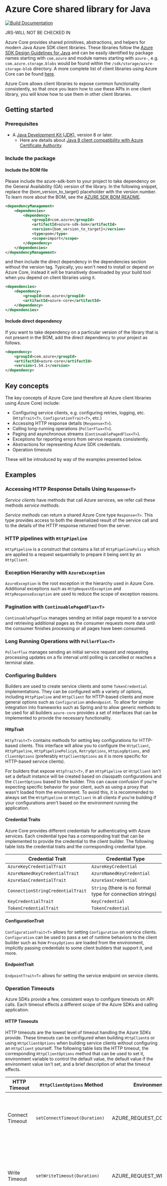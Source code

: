 # Azure Core shared library for Java

[![Build Documentation](https://img.shields.io/badge/documentation-published-blue.svg)](https://azure.github.io/azure-sdk-for-java)

JRS-WILL NOT BE CHECKED IN

Azure Core provides shared primitives, abstractions, and helpers for modern Java Azure SDK client libraries.
These libraries follow
the [Azure SDK Design Guidelines for Java](https://azure.github.io/azure-sdk/java_introduction.html)
and can be easily identified by package names starting with `com.azure` and module names starting with `azure-`,
e.g. `com.azure.storage.blobs` would be found within the `/sdk/storage/azure-storage-blob` directory. A more complete
list of client libraries using Azure Core can be
found [here](https://azure.github.io/azure-sdk/releases/latest/#java-packages).

Azure Core allows client libraries to expose common functionality consistently, so that once you learn how to use these
APIs in one client library, you will know how to use them in other client libraries.

## Getting started

### Prerequisites

- A [Java Development Kit (JDK)][jdk_link], version 8 or later.
  - Here are details about [Java 8 client compatibility with Azure Certificate Authority][java8_client_compatibility].

### Include the package

#### Include the BOM file

Please include the azure-sdk-bom to your project to take dependency on the General Availability (GA) version of the
library. In the following snippet, replace the {bom_version_to_target} placeholder with the version number.
To learn more about the BOM, see
the [AZURE SDK BOM README](https://github.com/Azure/azure-sdk-for-java/blob/main/sdk/boms/azure-sdk-bom/README.md).

```xml
<dependencyManagement>
    <dependencies>
        <dependency>
            <groupId>com.azure</groupId>
            <artifactId>azure-sdk-bom</artifactId>
            <version>{bom_version_to_target}</version>
            <type>pom</type>
            <scope>import</scope>
        </dependency>
    </dependencies>
</dependencyManagement>
```

and then include the direct dependency in the dependencies section without the version tag. Typically, you won't need to
install or depend on Azure Core, instead it will be transitively downloaded by your build
tool when you depend on client libraries using it.

```xml
<dependencies>
    <dependency>
        <groupId>com.azure</groupId>
        <artifactId>azure-core</artifactId>
    </dependency>
</dependencies>
```

#### Include direct dependency

If you want to take dependency on a particular version of the library that is not present in the BOM,
add the direct dependency to your project as follows.

[//]: # ({x-version-update-start;com.azure:azure-core;current})
```xml
<dependency>
    <groupId>com.azure</groupId>
    <artifactId>azure-core</artifactId>
    <version>1.54.1</version>
</dependency>
```
[//]: # ({x-version-update-end})

## Key concepts

The key concepts of Azure Core (and therefore all Azure client libraries using Azure Core) include:

- Configuring service clients, e.g. configuring retries, logging, etc. (`HttpTrait<T>`, `ConfigurationTrait<T>`, etc.)
- Accessing HTTP response details (`Response<T>`).
- Calling long-running operations (`PollerFlux<T>`).
- Paging and asynchronous streams (`ContinuablePagedFlux<T>`).
- Exceptions for reporting errors from service requests consistently.
- Abstractions for representing Azure SDK credentials.
- Operation timeouts

These will be introduced by way of the examples presented below.

## Examples

### Accessing HTTP Response Details Using `Response<T>`

_Service clients_ have methods that call Azure services, we refer call these methods _service methods_.

_Service methods_ can return a shared Azure Core type `Response<T>`. This type provides access to both the
deserialized result of the service call and to the details of the HTTP response returned from the server.

### HTTP pipelines with `HttpPipeline`

`HttpPipeline` is a construct that contains a list of `HttpPipelinePolicy` which are applied to a request
sequentially to prepare it being sent by an `HttpClient`.

### Exception Hierarchy with `AzureException`

`AzureException` is the root exception in the hierarchy used in Azure Core. Additional exceptions such as
`HttpRequestException` and `HttpResponseException` are used to reduce the scope of exception reasons.

### Pagination with `ContinuablePagedFlux<T>`

`ContinuablePageFlux` manages sending an initial page request to a service and retrieving additional pages as the
consumer requests more data until the consumer finishes processing or all pages have been consumed.

### Long Running Operations with `PollerFlux<T>`

`PollerFlux` manages sending an initial service request and requesting processing updates on a fix interval until
polling is cancelled or reaches a terminal state.

### Configuring Builders

Builders are used to create service clients and some `TokenCredential` implementations. They can be configured with a
variety of options, including `HttpPipeline` and `HttpClient` for HTTP-based clients and more general options such as
`Configuration` and`endpoint`. To allow for simpler integration into frameworks such as Spring and to allow generic
methods to be used for all builders `azure-core` provides a set of interfaces that can be implemented to provide
the necessary functionality.

#### HttpTrait<T>

`HttpTrait<T>` contains methods for setting key configurations for HTTP-based clients. This interface will allow you to
configure the `HttpClient`, `HttpPipeline`, `HttpPipelinePolicy`s, `RetryOptions`, `HttpLogOptions`, and `ClientOptions`
(preferably `HttpClientOptions` as it is more specific for HTTP-based service clients).

For builders that expose `HttpTrait<T>`, if an `HttpPipeline` or `HttpClient` isn't set a default instance will be
created based on classpath configurations and the `ClientOptions` based to the builder. This can cause confusion if
you're expecting specific behavior for your client, such as using a proxy that wasn't loaded from the environment. To
avoid this, it is recommended to always set the `HttpPipeline` or `HttpClient` in all clients if you're building if your
configurations aren't based on the environment running the application.

#### Credential Traits

Azure Core provides different credentials for authenticating with Azure services. Each credential type has a
corresponding trait that can be implemented to provide the credential to the client builder. The following table
lists the credential traits and the corresponding credential type.

| Credential Trait                  | Credential Type                                           |
|-----------------------------------|-----------------------------------------------------------|
| `AzureKeyCredentialTrait`         | `AzureKeyCredential`                                      |
| `AzureNamedKeyCredentialTrait`    | `AzureNamedKeyCredential`                                 |
| `AzureSasCredentialTrait`         | `AzureSasCredential`                                      |
| `ConnectionStringCredentialTrait` | `String` (there is no formal type for connection strings) |
| `KeyCredentialTrait`              | `KeyCredential`                                           |
| `TokenCredentialTrait`            | `TokenCredential`                                         |

#### ConfigurationTrait<T>

`ConfigurationTrait<T>` allows for setting `Configuration` on service clients. `Configuration` can be used to pass a set
of runtime behaviors to the client builder such as how `ProxyOptions` are loaded from the environment, implicitly
passing credentials to some client builders that support it, and more.

#### EndpointTrait<T>

`EndpointTrait<T>` allows for setting the service endpoint on service clients.

### Operation Timeouts

Azure SDKs provide a few, consistent ways to configure timeouts on API calls. Each timeout effects a different scope
of the Azure SDKs and calling application.

#### HTTP Timeouts

HTTP timeouts are the lowest level of timeout handling the Azure SDKs provide. These timeouts can be configured when
building `HttpClient`s or using `HttpClientOptions` when building service clients without configuring an `HttpClient`
yourself. The following table lists the HTTP timeout, the corresponding `HttpClientOptions` method that can be used to
set it, environment variable to control the default value, the default value if the environment value isn't set, and a
brief description of what the timeout effects.

| HTTP Timeout     | `HttpClientOptions` Method     | Environment Variable           | Default Value | Description                                                                                                       |
|------------------|--------------------------------|--------------------------------|---------------|-------------------------------------------------------------------------------------------------------------------|
| Connect Timeout  | `setConnectTimeout(Duration)`  | AZURE_REQUEST_CONNECT_TIMEOUT  | 10 seconds    | The amount of time for a connection to be established before timing out.                                          |
| Write Timeout    | `setWriteTimeout(Duration)`    | AZURE_REQUEST_WRITE_TIMEOUT    | 60 seconds    | The amount of time between each request data write to the network before timing out.                              |
| Response Timeout | `setResponseTimeout(Duration)` | AZURE_REQUEST_RESPONSE_TIMEOUT | 60 seconds    | The amount of time between finishing sending the request to receiving the first response bytes before timing out. |
| Read Timeout     | `setReadTimeout(Duration)`     | AZURE_REQUEST_READ_TIMEOUT     | 60 seconds    | The amount of time between each response data read from the network before timing out.                            |

Since these timeouts are closest to the network, if they trigger they will be propagated back through the `HttpPipeline`
and generally should be retried by the `RetryPolicy`.

#### HttpPipeline Timeouts

HttpPipeline timeouts are the next level of timeout handling the Azure SDKs provide. These timeouts are configured using
an `HttpPipelinePolicy` and configuring a timeout using either `Mono.timeout` for asynchronous requests or an
`ExecutorService` with a timed `get(long, TimeUnit)` for synchronous requests.

Depending on the location within the `HttpPipeline`, these timeouts may be captured by the `RetryPolicy` and retried.
If the timeout policy is `PER_RETRY` (`HttpPipelinePolicy.getPipelinePosition()`) the timeout will be captured by the
`RetryPolicy` as it will be positioned after the `RetryPolicy`, therefore in its capture scope, if it is `PER_CALL`
retrying the request will need to be handled by application logic.

#### Service Client Timeouts

Service client timeouts are the highest level of timeout handling the Azure SDKs provide. These timeouts are configured
by passing `Duration timeout` into synchronous service methods that support timeouts or by using `Mono.timeout` or
`Flux.timeout` on asynchronous service methods.

Since these timeouts are on the API call itself they cannot be captured by any retry mechanisms within the Azure SDKs
and must be handled by application logic.

## Next steps

Get started with Azure libraries that
are [built using Azure Core](https://azure.github.io/azure-sdk/releases/latest/#java).

## Troubleshooting

If you encounter any bugs, please file issues
via [GitHub Issues](https://github.com/Azure/azure-sdk-for-java/issues/new/choose)
or checkout [StackOverflow for Azure Java SDK](https://stackoverflow.com/questions/tagged/azure-java-sdk).

### Enabling Logging

Azure SDKs for Java provide a consistent logging story to help aid in troubleshooting application errors and expedite
their resolution. The logs produced will capture the flow of an application before reaching the terminal state to help
locate the root issue. View the [logging][logging] documentation for guidance about enabling logging.

#### HTTP Request and Response Logging

HTTP request and response logging can be enabled by setting `HttpLogDetailLevel` in the `HttpLogOptions` used to create
an HTTP-based service client or by setting the environment variable or system property `AZURE_HTTP_LOG_DETAIL_LEVEL`.
The following table displays the valid options for `AZURE_HTTP_LOG_DETAIL_LEVEL` and the `HttpLogDetailLevel` it
correlates to (valid options are case-insensitive):

| `AZURE_HTTP_LOG_DETAIL_LEVEL` value | `HttpLogDetailLevel` enum             |
|-------------------------------------|---------------------------------------|
| `basic`                             | `HttpLogDetailLevel.BASIC`            |
| `headers`                           | `HttpLogDetailLevel.HEADERS`          |
| `body`                              | `HttpLogDetailLevel.BODY`             |
| `body_and_headers`                  | `HttpLogDetailLevel.BODY_AND_HEADERS` |
| `bodyandheaders`                    | `HttpLogDetailLevel.BODY_AND_HEADERS` |

All other values, or unsupported values, result in `HttpLogDetailLevel.NONE`, or disabled HTTP request and response
logging. Logging [must be enabled](#enabling-logging) to log HTTP requests and responses. Logging of HTTP headers
requires `verbose`
logging to be enabled. The following table explains what logging is enabled for each `HttpLogDetailLevel`:

| `HttpLogDetailLevel` value            | Logging enabled                                                                                  |
|---------------------------------------|--------------------------------------------------------------------------------------------------|
| `HttpLogDetailLevel.NONE`             | No HTTP request or response logging                                                              |
| `HttpLogDetailLevel.BASIC`            | HTTP request method, response status code, and request and response URL                          |
| `HttpLogDetailLevel.HEADERS`          | All of `HttpLogDetailLevel.BASIC` and request and response headers if the log level is `verbose` |
| `HttpLogDetailLevel.BODY`             | All of `HttpLogDetailLevel.BASIC` and request and response body if it's under 10KB in size       |
| `HttpLogDetailLevel.BODY_AND_HEADERS` | All of `HttpLogDetailLevel.HEADERS` and `HttpLogDetailLevel.BODY`                                |

## Contributing

For details on contributing to this repository, see
the [contributing guide](https://github.com/Azure/azure-sdk-for-java/blob/main/CONTRIBUTING.md).

1. Fork it
2. Create your feature branch (`git checkout -b my-new-feature`)
3. Commit your changes (`git commit -am 'Add some feature'`)
4. Push to the branch (`git push origin my-new-feature`)
5. Create new Pull Request

<!-- links -->

[logging]: https://learn.microsoft.com/azure/developer/java/sdk/logging-overview
[jdk_link]: https://learn.microsoft.com/java/azure/jdk/?view=azure-java-stable
[java8_client_compatibility]: https://learn.microsoft.com/azure/security/fundamentals/azure-ca-details?tabs=root-and-subordinate-cas-list#client-compatibility-for-public-pkis

![Impressions](https://azure-sdk-impressions.azurewebsites.net/api/impressions/azure-sdk-for-java%2Fsdk%2Fcore%2Fazure-core%2FREADME.png)
